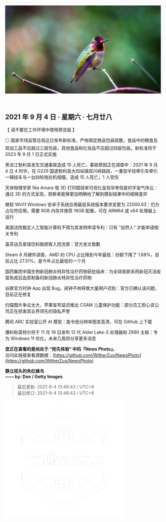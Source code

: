 <header>  

![News Photo | 半日刊](ref/photo.jpg)  

</header>

<section>  

## 2021 年 9 月 4 日 · 星期六 · 七月廿八  

【 请不要在工作环境中使用预览版 】  

⚪ 国家市场监管总局近日发布新标准，严格限定商品包装层数，食品中的粮食及其加工品不应超过三层包装，其他食品和化妆品不应超过四层包装。新标准将于 2023 年 9 月 1 日正式实施  

黑龙江勃利县发生交通事故造成 15 人死亡，事故原因正在调查中：2021 年 9 月 4 日 4 时许，在 G229 国道勃利县大四站镇双兴岭路段，一重型半挂牵引车牵引一辆挂车与一台四轮拖拉机相撞，造成 15 人死亡，1 人受伤  

天体物理学家 Nia Amara 借 3D 打印圆球来可视化呈现孕育恒星的宇宙气体云：通过 3D 的方式呈现，观察者能够更加明确地了解到模拟结果中的细微差异  

微软 Win11 Windows 安卓子系统应用最低系统版本要求变更为 22000.63：仍为占位符应用，需要 8GB 内存并推荐 16GB 配置，可在 ARM64 或 x64 处理器上运行  

美国法院裁定人工智能计算机不得为其发明申请专利：只有 “自然人” 才能申请相关专利  

喜茶店员拿错饮料致顾客入院洗胃：官方发文致歉  

Steam 8 月硬件调查，AMD 的 CPU 占比降到今年最低：份额下降了 1.88%，目前占比 27.31%，是今年占比最低的一个月  

国药集团中国生物新冠肺炎特异性治疗药物获批临床：为全球首款采用新冠灭活疫苗免疫后血浆制备的新冠肺炎特异性治疗药物  

谷歌官方时钟 App 出现 Bug，闹钟不响导致大量用户迟到：官方已确认该问题，目前正在修复  

扫描图片争议太大，苹果宣布延迟推出 CSAM 儿童保护功能：部分员工担心该公司正在损害其业界领先的隐私声誉  

腾讯 ARC 实验室公开 AI 模型：能令低分辨率图变高清，可在 GitHub 上下载  

爆料称英特尔将于 11 月 19 日发布 12 代 Alder Lake-S 处理器和 Z690 主板：专为 Windows 11 优化，未来几周将分享更多消息  

</section>  

<footer>  

**您正在查看的是尚处于 “抢先体验” 中的『News Photo』**。  
访问此链接查看源数据：[https://github.com/WitherZuo/NewsPhoto](https://github.com/WitherZuo/NewsPhoto)  

**静立枝头的朱红蜂鸟**  
**—— by: Dee / Getty Images** 

> 最后更新: 2021-9-4 13:48:43 / UTC+8  
> 最后修订: 2021-9-4 13:48:43 / UTC+8  

![watermark](ref/avatar-normal-new.png "watermark")  

</footer>  

<script src="ref/bundle.js"></script>
